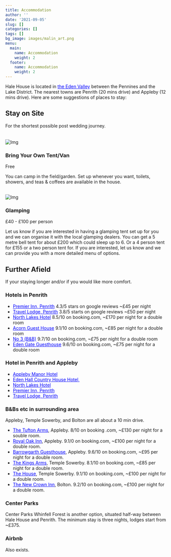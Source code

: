 ```yaml
---
title: Accommodation
author: ''
date: '2021-09-05'
slug: []
categories: []
tags: []
bg_image: images/malin_art.png
menu:
  main:
    name: Accommodation
    weight: 2
  footer:
    name: Accommodation
    weight: 2
---
```

<head>
<style>
a:link {
  color: blue;
  background-color: transparent;
  text-decoration: underline;
}
a:visited {
  color: pink;
  background-color: transparent;
  text-decoration: none;
}
a:hover {
  color: red;
  background-color: transparent;
  text-decoration: underline;
}
a:active {
  color: yellow;
  background-color: transparent;
  text-decoration: underline;
}
</style>
</head>
<body>

<div class="container">
      <div class="block">
        <p>Hale House is located in <a href="http://www.visiteden.co.uk/explore-eden/the-eden-valley">the Eden Valley</a> between the Pennines and the Lake District. The nearest towns are Penrith (20 mins drive) and Appleby (12 mins drive). Here are some suggestions of places to stay:</p>
        <h2 class="mt-40">Stay on Site</h2>
        For the shortest possible post wedding journey.
  </div>
</div>
<br>
<br>
<div class="container">
    <div class="row">
    <div class="col-md-5 col-sm-12">
      <div class="block">
        <img src="/images/tent.jpg" class="img-responsive" alt="Img">
      </div>
    </div>
    <div class="col-md-6 col-sm-12">
      <div class="block">
        <h3 class="mt-40">Bring Your Own Tent/Van </h3>
        <p>Free</p>
        <p>You can camp in the field/garden. Set up whenever you want, toilets, showers, and teas & coffees are available in the house.</p>
      </div>
     </div>
  </div>
</div>
<br>
<div class="container">
<div class="row">
  <div class="col-md-5 col-sm-12">
    <div class="block">
      <img src="/images/glamping.jpg" class="img-responsive" alt="Img">
    </div>
  </div>
  <div class="col-md-7 col-sm-12">
    <div class="block">
      <h3 class="mt-40">Glamping</h3>
        <p>£40 - £100 per person </p>
        <p>Let us know if you are interested in having a glamping tent set up for you and we can organise it with the local glamping dealers. You can get a 5 metre bell tent for about £200 which could sleep up to 6. Or a 4 person tent for £155 or a two person tent for. If you are interested, let us know and we can provide you with a more detailed menu of options.</p>
    </div>
  </div>
</div>
</div>
<div class="container">
    <div class="row">
    <div class="col-md-6 col-sm-12">
      <div class="block">
        <h2 class="mt-40">Further Afield</h2>
        <p> If your staying longer and/or if you would like more comfort. </p>
        <h3 class="mt-40">Hotels in Penrith</h3>
        <ul>
          <li><a href="https://www.premierinn.com/gb/en/hotels/england/cumbria/penrith/penrith.html?cid=GLBC_PENNEW">Premier Inn, Penrith</a> 4.3/5 stars on google reviews ~£45 per night</li> 
          <li><a href="https://www.travelodge.co.uk/hotels/218/penrith-hotel?utm_source=google&utm_medium=GHA_Organic&utm_campaign=GHA_Penrith&WT.tsrc=GHA_Organic">Travel Lodge, Penrith</a> 3.8/5 starts on google reviews ~£50 per night</li>
          <li><a href="https://www.northlakeshotel.co.uk/">North Lakes Hotel</a> 8.5/10 on booking.com, ~£170 per night for a double room</li>
          <li><a href="https://www.booking.com/hotel/gb/acorn-guest-house-penrith.de.html?aid=2167732&label=97df25c60f1311ec83aaadcbda48b2b7&sid=5c08d24f54b73d1dcf175ecccce2bc71&atlas_src=sr_iw_btn&checkin=2022-08-05&checkout=2022-08-07&dest_id=-2600329&dest_type=city&dist=0&group_adults=2&group_children=0&highlighted_blocks=100787003_88649880_4_1_0&no_rooms=1&sb_price_type=total&type=total&ucfs=1&req_children=0&req_adults=2&hp_refreshed_with_new_dates=1">Acorn Guest House</a> 9.1/10 on booking.com, ~£85 per night for a double room</li>
         <li><a href="https://www.booking.com/hotel/gb/no-3-penrith.de.html?aid=2167732;label=97df25c60f1311ec83aaadcbda48b2b7;sid=2843ed21938d16f734f36a15c5d19f01;all_sr_blocks=329631702_192583720_2_1_0;checkin=2022-08-05;checkout=2022-08-07;dest_id=-2605225;dest_type=city;dist=0;group_adults=2;group_children=0;hapos=9;highlighted_blocks=329631702_192583720_2_1_0;hpos=9;no_rooms=1;room1=A%2CA;sb_price_type=total;sr_order=popularity;sr_pri_blocks=329631702_192583720_2_1_0__16000;srepoch=1632083007;srpvid=83d38f5f9089013e;type=total;ucfs=1&#hotelTmpl">No 3 (B&B)</a> 9.7/10 on booking.com, ~£75 per night for a double room</li>
         <li><a href="https://www.booking.com/hotel/gb/edengate-guest-house.de.html?aid=2167732;label=97df25c60f1311ec83aaadcbda48b2b7;sid=2843ed21938d16f734f36a15c5d19f01;all_sr_blocks=65164303_326664917_0_1_0;checkin=2022-08-05;checkout=2022-08-07;dest_id=-2605225;dest_type=city;dist=0;group_adults=2;group_children=0;hapos=11;highlighted_blocks=65164303_326664917_0_1_0;hpos=11;no_rooms=1;room1=A%2CA;sb_price_type=total;sr_order=popularity;sr_pri_blocks=65164303_326664917_0_1_0__16400;srepoch=1632083007;srpvid=83d38f5f9089013e;type=total;ucfs=1&#hotelTmpl">Eden Gate Guesthouse</a> 9.6/10 on booking.com, ~£75 per night for a double room</li>
        </ul>
        <h3 class="mt-40">Hotel in Penrith and Appleby</h3>
        <ul>
          <li><a href="http://www.applebymanor.co.uk/">Appleby Manor Hotel</a></li>
          <li><a href="http://www.edenhallhotel.co.uk/">Eden Hall Country House Hotel, </a></li>
          <li><a href="https://www.northlakeshotel.co.uk/">North Lakes Hotel</a></li>
          <li><a href="https://www.premierinn.com/gb/en/hotels/england/cumbria/penrith/penrith.html?cid=GLBC_PENNEW">Premier Inn, Penrith</a></li>
          <li><a href="https://www.travelodge.co.uk/hotels/218/penrith-hotel?utm_source=google&utm_medium=GHA_Organic&utm_campaign=GHA_Penrith&WT.tsrc=GHA_Organic">Travel Lodge, Penrith</a></li>
        </ul>
        <h3 class="mt-40">B&Bs etc in surrounding area</h3>
        <p>Appleby, Temple Sowerby, and Bolton are all about a 10 min drive. </p>
        <ul>
          <li><a href="http://www.tuftonarmshotel.co.uk/">The Tufton Arms</a>, Appleby. 8/10 on booking .com, ~£130 per night for a souble room.</li>
          <li><a href="http://www.royaloakappleby.co.uk/">Royal Oak Inn</a>, Appleby. 9.1/0 on booking.com, ~£100 per night for a double room.</li>
          <li><a href="https://www.barrowgarth.com/">Barrowgarth Guesthouse</a>, Appleby. 9.6/10 on booking.com, ~£95 per night for a double room.</li>
          <li><a href="http://www.kingsarmstemplesowerby.co.uk">The Kings Arms</a>, Temple Sowerby. 8.1/10 on booking.com, ~£85 per night for a double room.</li>
          <li><a href="https://www.templesowerby.com/">The House</a>, Temple Sowerby. 9.1/10 on booking.com, ~£100 per night for a double room.</li>
          <li><a href="https://www.newcrowninn.co.uk/">The New Crown Inn</a>, Bolton. 9.2/10 on booking.com, ~£100 per night for a double room.</li>
        </ul>
        <h3 class="mt-40">Center Parks</h3>
        <p>Center Parks Whinfell Forest is another option, situated half-way between Hale House and Penrith. The minimum stay is three nights, lodges start from ~£375. </p>
        <h3 class="mt-40">Airbnb</h3>
        <p>Also exists.</p>
      </div>
     </div>
  </div>
</div>
</body>

